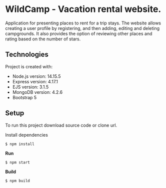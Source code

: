 # WildCamp - Vacation rental website.

Application for presenting places to rent for a trip stays. The website allows creating a user profile by registering, and then adding, editing and deleting campgrounds. It also provides the option of reviewing other places and rating based on the number of stars.

## Technologies
Project is created with:

- Node.js version: 14.15.5
- Express version: 4.17.1
- EJS version: 3.1.5
- MongoDB version: 4.2.6
- Bootstrap 5

## Setup
To run this project download source code or clone url.

Install dependencies
```
$ npm install
```
**Run**
```
$ npm start
```
**Build**
```
$ npm build
```
